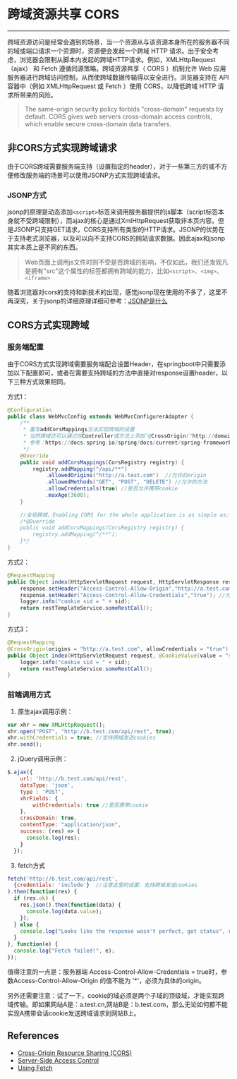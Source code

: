 

# 跨域资源共享 CORS
---

跨域资源访问是经常会遇到的场景，当一个资源从与该资源本身所在的服务器不同的域或端口请求一个资源时，资源便会发起一个跨域 HTTP 请求。出于安全考虑，浏览器会限制从脚本内发起的跨域HTTP请求。例如，XMLHttpRequest（ajax） 和 Fetch 遵循同源策略。跨域资源共享（ CORS ）机制允许 Web 应用服务器进行跨域访问控制，从而使跨域数据传输得以安全进行。浏览器支持在 API 容器中（例如 XMLHttpRequest 或 Fetch ）使用 CORS，以降低跨域 HTTP 请求所带来的风险。

> The same-origin security policy forbids "cross-domain" requests by default. CORS gives web servers cross-domain access controls, which enable secure cross-domain data transfers.


## 非CORS方式实现跨域请求

由于CORS跨域需要服务端支持（设置指定的header），对于一些第三方的或不方便修改服务端的场景可以使用JSONP方式实现跨域请求。

### JSONP方式

jsonp的原理是动态添加`<script>`标签来调用服务器提供的js脚本（script标签本身就不受跨域限制），而ajax的核心是通过XmlHttpRequest获取非本页内容。但是JSONP只支持GET请求，CORS支持所有类型的HTTP请求。JSONP的优势在于支持老式浏览器，以及可以向不支持CORS的网站请求数据。因此ajax和jsonp其实本质上是不同的东西。

> Web页面上调用js文件时则不受是否跨域的影响，不仅如此，我们还发现凡是拥有"src"这个属性的标签都拥有跨域的能力，比如`<script>`、`<img>`、`<iframe>`

随着浏览器对cors的支持和新技术的出现，感觉jsonp现在使用的不多了，这里不再深究，关于jsonp的详细原理详细可参考：[JSONP是什么](https://segmentfault.com/a/1190000007935557)

## CORS方式实现跨域

### 服务端配置

由于CORS方式实现跨域需要服务端配合设置Header，在springboot中只需要添加以下配置即可，或者在需要支持跨域的方法中直接对response设置header，以下三种方式效果相同。

方式1：

```java
@Configuration
public class WebMvcConfig extends WebMvcConfigurerAdapter {
    /**
     * 重写addCorsMappings方法实现跨域的设置
     * 当然跨域还可以通过在Controller或方法上添加‘@CrossOrigin("http://domain2.com")’的注解实现，不过下面这种方便统一管理
     * 参考：https://docs.spring.io/spring/docs/current/spring-framework-reference/html/cors.html
     */
    @Override
	public void addCorsMappings(CorsRegistry registry) {
		registry.addMapping("/api/**")
			.allowedOrigins("http://a.test.com")  //允许的origin
			.allowedMethods("GET", "POST", "DELETE") //允许的方法
			.allowCredentials(true) //是否允许携带cookie
			.maxAge(3600);
	}
    
    //全局跨域，Enabling CORS for the whole application is as simple as:
    /*@Override
	public void addCorsMappings(CorsRegistry registry) {
		registry.addMapping("/**");
	}*/   
}
```

方式2：

```java
@RequestMapping
public Object index(HttpServletRequest request, HttpServletResponse response, @CookieValue(value = "sid", required = false) String sid) {
	response.setHeader("Access-Control-Allow-Origin","http://a.test.com"); //允许跨域的Origin设置
	response.setHeader("Access-Control-Allow-Credentials","true"); //允许携带cookie
	logger.info("cookie sid = " + sid);
	return restTemplateService.someRestCall();
}
```

方式3：

```java
@RequestMapping
@CrossOrigin(origins = "http://a.test.com", allowCredentials = "true")
public Object index(HttpServletRequest request, @CookieValue(value = "sid", required = false) String sid) {
	logger.info("cookie sid = " + sid);
	return restTemplateService.someRestCall();
}
```

### 前端调用方式

1. 原生ajax调用示例：

```JavaScript
var xhr = new XMLHttpRequest();  
xhr.open("POST", "http://b.test.com/api/rest", true);  
xhr.withCredentials = true; //支持跨域发送cookies
xhr.send();
```

2. jQuery调用示例：

```JavaScript
$.ajax({
    url: 'http://b.test.com/api/rest',
    dataType: 'json',
    type : 'POST',
    xhrFields: {
        withCredentials: true //是否携带cookie
    },
    crossDomain: true,
    contentType: "application/json",
    success: (res) => {
      console.log(res);
    }
  });
```

3. fetch方式

```JavaScript
fetch('http://b.test.com/api/rest', 
  {credentials: 'include'}  //注意这里的设置，支持跨域发送cookies
).then(function(res) {
  if (res.ok) {
    res.json().then(function(data) {
      console.log(data.value);
    });
  } else {
    console.log("Looks like the response wasn't perfect, got status", res.status);
  }
}, function(e) {
  console.log("Fetch failed!", e);
});
```

值得注意的一点是：服务器端 Access-Control-Allow-Credentials = true时，参数Access-Control-Allow-Origin 的值不能为 '*'，必须为具体的origin。

另外还需要注意：试了一下，cookie的域必须是两个子域的顶级域，才能实现跨域传输。即如果网站A是：a.test.cn,网站B是：b.test.com，那么无论如何都不能实现A携带会话cookie发送跨域请求到网站B上。

## References

- [Cross-Origin Resource Sharing (CORS)](https://developer.mozilla.org/zh-CN/docs/Web/HTTP/Access_control_CORS)
- [Server-Side Access Control](https://developer.mozilla.org/zh-CN/docs/Web/HTTP/Server-Side_Access_Control)
- [Using Fetch](https://developer.mozilla.org/en-US/docs/Web/API/Fetch_API/Using_Fetch)
